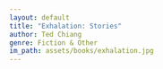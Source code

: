 ```yaml
---
layout: default
title: "Exhalation: Stories"
author: Ted Chiang
genre: Fiction & Other
im_path: assets/books/exhalation.jpg
---
```

